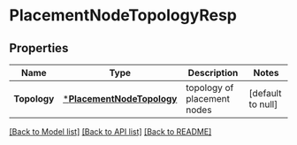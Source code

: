 # PlacementNodeTopologyResp

## Properties
Name | Type | Description | Notes
------------ | ------------- | ------------- | -------------
**Topology** | [***PlacementNodeTopology**](PlacementNodeTopology.md) | topology of placement nodes | [default to null]

[[Back to Model list]](../README.md#documentation-for-models) [[Back to API list]](../README.md#documentation-for-api-endpoints) [[Back to README]](../README.md)


